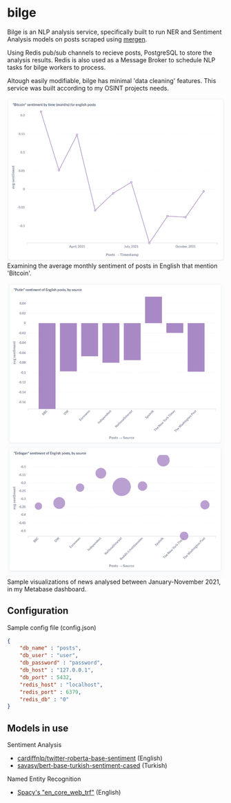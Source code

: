 # bilge

Bilge is an NLP analysis service, specifically built to run NER and Sentiment Analysis models on posts scraped using [mergen](https://github.com/humanova/mergen).

Using Redis pub/sub channels to recieve posts, PostgreSQL to store the analysis results. Redis is also used as a Message Broker to schedule NLP tasks for bilge workers to process. 

Altough easily modifiable, bilge has minimal 'data cleaning' features. This service was built according to my OSINT projects needs.


![metabase dashboard 1](media/metabase_dashboard_1.png)
Examining the average monthly sentiment of posts in English that mention 'Bitcoin'.

![metabase dashboard 2](media/metabase_dashboard_2.png)
Sample visualizations of news analysed between January-November 2021, in my Metabase dashboard. 

## Configuration 
Sample config file (config.json)
```json
{
    "db_name" : "posts",
    "db_user" : "user",
    "db_password" : "password",
    "db_host" : "127.0.0.1",
    "db_port" : 5432,
    "redis_host" : "localhost",
    "redis_port" : 6379,
    "redis_db" : "0"
}
```

## Models in use

Sentiment Analysis 
- [cardiffnlp/twitter-roberta-base-sentiment](https://huggingface.co/cardiffnlp/twitter-roberta-base-sentiment) (English)
- [savasy/bert-base-turkish-sentiment-cased](https://huggingface.co/savasy/bert-base-turkish-sentiment-cased) (Turkish)

Named Entity Recognition
- [Spacy's "en_core_web_trf"](https://spacy.io/models/en#en_core_web_trf) (English)


